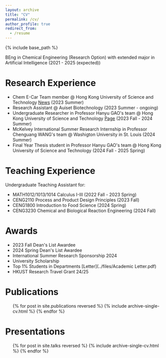 ```yaml
---
layout: archive
title: "CV"
permalink: /cv/
author_profile: true
redirect_from:
  - /resume
---
```


{% include base_path %}

BEng in Chemical Engineering (Research Option) with extended major in Artificial Intelligence (2021 - 2025 (expected))

Research Experience
======


- Chem E-Car Team member @ Hong Kong University of Science and Technology [News](https://seng.hkust.edu.hk/news/20231211/hkust-chem-e-car-team-placed-11th-globally-and-won-best-video-award-2023-aiche-chem-e-car-competition) (2023 Summer)
- Research Assistant @ Auiset Biotechnology (2023 Summer - ongoing)
- Undergraduate Researcher in Professor Hanyu GAO's team @ Hong Kong University of Science and Technology
  [Page](https://hanyugao.com/tina-leung/)  (2023 Fall - 2024 Summer)
- McKelvey International Summer Research Internship in Professor Chenguang WANG's team @ Washigton University in St. Louis (2024 Summer)
- Final Year Thesis student in Professor Hanyu GAO's team @ Hong Kong University of Science and Technology (2024 Fall - 2025 Spring)

Teaching Experience
======

Undergraduate Teaching Assistant for: 

- MATH1012/1013/1014 Calculus I-III (2022 Fall - 2023 Spring)
- CENG2110 Process and Product Design Principles (2023 Fall)
- CENG1800 Introduction to Food Science  (2024 Spring)
- CENG3230 Chemical and Biological Reaction Engineering (2024 Fall)

Awards
======
- 2023 Fall Dean's List Awardee
- 2024 Spring Dean's List Awardee
- International Summer Research Sponsorship 2024
- University Scholarship
- Top 1% Students in Departments [Letter](../files/Academic Letter.pdf)
- HKUST Research Travel Grant 24/25
  

Publications
======
  <ul>{% for post in site.publications reversed %}
    {% include archive-single-cv.html %}
  {% endfor %}</ul>

Presentations
======
  <ul>{% for post in site.talks reversed %}
    {% include archive-single-cv.html %}
  {% endfor %}</ul>
